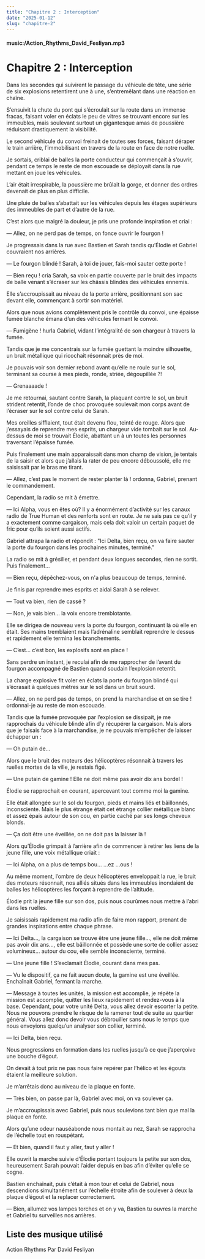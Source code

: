 ```yaml
---
title: "Chapitre 2 : Interception"
date: "2025-01-12"
slug: "chapitre-2"
---
```


#### music:/Action_Rhythms_David_Fesliyan.mp3

# Chapitre 2 : Interception

Dans les secondes qui suivirent le passage du véhicule de tête, une série de six explosions retentirent une à une, s’entremêlant dans une réaction en chaîne. 

S’ensuivit la chute du pont qui s’écroulait sur la route dans un immense fracas, faisant voler en éclats le peu de vitres se trouvant encore sur les immeubles, mais soulevant surtout un gigantesque amas de poussière réduisant drastiquement la visibilité.

Le second véhicule du convoi freinait de toutes ses forces, faisant déraper le train arrière, l’immobilisant en travers de la route en face de notre ruelle.

Je sortais, criblai de balles la porte conducteur qui commençait à s’ouvrir, pendant ce temps le reste de mon escouade se déployait dans la rue mettant en joue les véhicules.

L’air était irrespirable, la poussière me brûlait la gorge, et donner des ordres devenait de plus en plus difficile.

Une pluie de balles s’abattait sur les véhicules depuis les étages supérieurs des immeubles de part et d’autre de la rue.

C’est alors que malgré la douleur, je pris une profonde inspiration et criai :

— Allez, on ne perd pas de temps, on fonce ouvrir le fourgon !

Je progressais dans la rue avec Bastien et Sarah tandis qu’Élodie et Gabriel couvraient nos arrières.

— Le fourgon blindé ! Sarah, à toi de jouer, fais-moi sauter cette porte !

— Bien reçu ! cria Sarah, sa voix en partie couverte par le bruit des impacts de balle venant s’écraser sur les châssis blindés des véhicules ennemis.

Elle s’accroupissait au niveau de la porte arrière, positionnant son sac devant elle, commençant à sortir son matériel.

Alors que nous avions complètement pris le contrôle du convoi, une épaisse fumée blanche émana d’un des véhicules fermant le convoi.

— Fumigène ! hurla Gabriel, vidant l’intégralité de son chargeur à travers la fumée.

Tandis que je me concentrais sur la fumée guettant la moindre silhouette, un bruit métallique qui ricochait résonnait près de moi.

Je pouvais voir son dernier rebond avant qu’elle ne roule sur le sol, terminant sa course à mes pieds, ronde, striée, dégoupillée ?!

— Grenaaaade !

Je me retournai, sautant contre Sarah, la plaquant contre le sol, un bruit strident retentit, l’onde de choc provoquée soulevait mon corps avant de l’écraser sur le sol contre celui de Sarah.

Mes oreilles sifflaient, tout était devenu flou, teinté de rouge. Alors que j’essayais de reprendre mes esprits, un chargeur vide tombait sur le sol. Au-dessus de moi se trouvait Élodie, abattant un à un toutes les personnes traversant l’épaisse fumée.

Puis finalement une main apparaissait dans mon champ de vision, je tentais de la saisir et alors que j’allais la rater de peu encore déboussolé, elle me saisissait par le bras me tirant.

— Allez, c’est pas le moment de rester planter là ! ordonna, Gabriel, prenant le commandement.

Cependant, la radio se mit à émettre.

— Ici Alpha, vous en êtes où? Il y a énormément d’activité sur les canaux radio de True Human et des renforts sont en route. Je ne sais pas ce qu’il y a exactement comme cargaison, mais cela doit valoir un certain paquet de fric pour qu’ils soient aussi actifs.

Gabriel attrapa la radio et répondit : "Ici Delta, bien reçu, on va faire sauter la porte du fourgon dans les prochaines minutes, terminé."

La radio se mit à grésiller, et pendant deux longues secondes, rien ne sortit. Puis finalement... 

— Bien reçu, dépêchez-vous, on n'a plus beaucoup de temps, terminé.

Je finis par reprendre mes esprits et aidai Sarah à se relever.

— Tout va bien, rien de cassé ?

— Non, je vais bien… la voix encore tremblotante.

Elle se dirigea de nouveau vers la porte du fourgon, continuant là où elle en était. Ses mains tremblaient mais l’adrénaline semblait reprendre le dessus et rapidement elle termina les branchements.

— C’est… c’est bon, les explosifs sont en place !

Sans perdre un instant, je reculai afin de me rapprocher de l’avant du fourgon accompagné de Bastien quand soudain l’explosion retentit.

La charge explosive fit voler en éclats la porte du fourgon blindé qui s’écrasait à quelques mètres sur le sol dans un bruit sourd.

— Allez, on ne perd pas de temps, on prend la marchandise et on se tire ! ordonnai-je au reste de mon escouade.

Tandis que la fumée provoquée par l’explosion se dissipait, je me rapprochais du véhicule blindé afin d’y récupérer la cargaison. Mais alors que je faisais face à la marchandise, je ne pouvais m’empêcher de laisser échapper un :

— Oh putain de…

Alors que le bruit des moteurs des hélicoptères résonnait à travers les ruelles mortes de la ville, je restais figé.

— Une putain de gamine ! Elle ne doit même pas avoir dix ans bordel !

Élodie se rapprochait en courant, apercevant tout comme moi la gamine.

Elle était allongée sur le sol du fourgon, pieds et mains liés et bâillonnés, inconsciente. Mais le plus étrange était cet étrange collier métallique blanc et assez épais autour de son cou, en partie caché par ses longs cheveux blonds.

— Ça doit être une éveillée, on ne doit pas la laisser là !

Alors qu’Élodie grimpait à l’arrière afin de commencer à retirer les liens de la jeune fille, une voix métallique criait :

— Ici Alpha, on a plus de temps bou… …ez …ous !

Au même moment, l’ombre de deux hélicoptères enveloppait la rue, le bruit des moteurs résonnait, nos alliés situés dans les immeubles inondaient de balles les hélicoptères les forçant à reprendre de l’altitude.

Élodie prit la jeune fille sur son dos, puis nous courûmes nous mettre à l’abri dans les ruelles. 

Je saisissais rapidement ma radio afin de faire mon rapport, prenant de grandes inspirations entre chaque phrase.

— Ici Delta…, la cargaison se trouve être une jeune fille…, elle ne doit même pas avoir dix ans…, elle est bâillonnée et possède une sorte de collier assez volumineux… autour du cou, elle semble inconsciente, terminé.

— Une jeune fille ! S’exclamait Élodie, courant dans mes pas.

— Vu le dispositif, ça ne fait aucun doute, la gamine est une éveillée. Enchaînait Gabriel, fermant la marche.

— Message à toutes les unités, la mission est accomplie, je répète la mission est accomplie, quitter les lieux rapidement et rendez-vous à la base. Cependant, pour votre unité Delta, vous allez devoir escorter la petite. Nous ne pouvons prendre le risque de la ramener tout de suite au quartier général. Vous allez donc devoir vous débrouiller sans nous le temps que nous envoyions quelqu’un analyser son collier, terminé.

— Ici Delta, bien reçu.

Nous progressions en formation dans les ruelles jusqu’à ce que j’aperçoive une bouche d’égout.

On devait à tout prix ne pas nous faire repérer par l’hélico et les égouts étaient la meilleure solution.
 
Je m’arrêtais donc au niveau de la plaque en fonte.

— Très bien, on passe par là, Gabriel avec moi, on va soulever ça.

Je m’accroupissais avec Gabriel, puis nous soulevions tant bien que mal la plaque en fonte.

Alors qu’une odeur nauséabonde nous montait au nez, Sarah se rapprocha de l’échelle tout en rouspétant.

— Et bien, quand il faut y aller, faut y aller !

Elle ouvrit la marche suivie d’Élodie portant toujours la petite sur son dos, heureusement Sarah pouvait l’aider depuis en bas afin d’éviter qu’elle se cogne.

Bastien enchaînait, puis c’était à mon tour et celui de Gabriel, nous descendions simultanément sur l’échelle étroite afin de soulever à deux la plaque d’égout et la replacer correctement.

— Bien, allumez vos lampes torches et on y va, Bastien tu ouvres la marche et Gabriel tu surveilles nos arrières.

## Liste des musique utilisé

Action Rhythms Par David Fesliyan